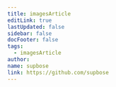 ```yaml
---
title: imagesArticle
editLink: true
lastUpdated: false
sidebar: false
docFooter: false
tags:
  - imagesArticle
author:
name: supbose
link: https://github.com/supbose
---
```


<imagesArticle/>
